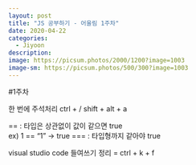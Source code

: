 ```yaml
---
layout: post
title: "JS 공부하기 - 어울림 1주차"
date: 2020-04-22
categories:
  - Jiyoon
description:
image: https://picsum.photos/2000/1200?image=1003
image-sm: https://picsum.photos/500/300?image=1003
---
```


#1주차

한 번에 주석처리
 ctrl + /
 shift + alt + a

== : 타입은 상관없이 값이 같으면 true  
ex) 1 == “1”  -> true
=== : 타입형까지 같아야 true

visual studio code 들여쓰기 정리
 = ctrl + k + f
 
 
